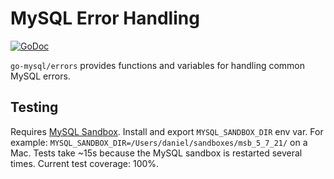 # MySQL Error Handling

[![GoDoc](https://godoc.org/github.com/go-mysql/errors?status.svg)](https://godoc.org/github.com/go-mysql/errors)

`go-mysql/errors` provides functions and variables for handling common MySQL errors.

## Testing

Requires [MySQL Sandbox](https://github.com/datacharmer/mysql-sandbox). Install and export `MYSQL_SANDBOX_DIR` env var. For example: `MYSQL_SANDBOX_DIR=/Users/daniel/sandboxes/msb_5_7_21/` on a Mac. Tests take ~15s because the MySQL sandbox is restarted several times. Current test coverage: 100%.
